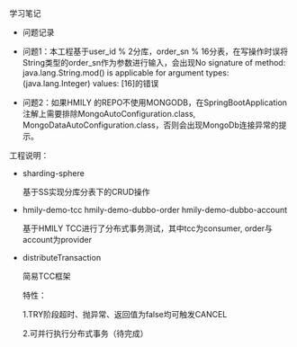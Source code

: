 学习笔记

- 问题记录

- 问题1：本工程基于user_id % 2分库，order_sn % 16分表，在写操作时误将String类型的order_sn作为参数进行输入，会出现No signature of method: java.lang.String.mod() is applicable for argument types: (java.lang.Integer) values: [16]的错误

- 问题2：如果HMILY 的REPO不使用MONGODB，在SpringBootApplication注解上需要排除MongoAutoConfiguration.class, MongoDataAutoConfiguration.class，否则会出现MongoDb连接异常的提示。

工程说明：

- sharding-sphere  

  基于SS实现分库分表下的CRUD操作

- hmily-demo-tcc  hmily-demo-dubbo-order  hmily-demo-dubbo-account
  
  基于HMILY TCC进行了分布式事务测试，其中tcc为consumer, order与account为provider
  
- distributeTransaction
  
  简易TCC框架

  特性：
  
  1.TRY阶段超时、抛异常、返回值为false均可触发CANCEL
  
  2.可并行执行分布式事务（待完成）
  